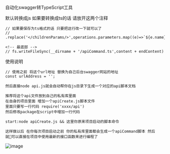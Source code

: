 自动化swagger转TypeScript工具

默认转换成js 如果要转换成ts的话 请放开这两个注释

```
// 如果要保存为ts格式的话 只要把这行改一下就可以了
// .replace('</childrenParams/>',operations.parameters.map((e)=>`${e.name}:${e.type}`))

<!-- 最底部 -->
// fs.writeFileSync(__dirname + '/apiCommand.ts',content + endContent)
```

使用说明

```
// 使用之前 将这个url地址 替换为自己后台swagger网站的地址
const urlAddress = '';

然后直接node api.js就会自动帮你在js目录下生成一个对应的api脚本文档

推荐将这个api文件放到自己的私有库里面
在自身的项目里面 增加一个apiCreate.js脚本文件
里面只要写一行代码 require('xxxx/api')
然后修改package在script中增加一行代码

start:node apiCreate.js && 这里你原来项目启动的脚本命令

这样做以后 在你每次项目启动之前 你的私有库里面都会生成一个apiCommand脚本 然后就可以直接在项目中使用最新的接口函数来进行编程了
```

![image](https://github.com/fangkyi03/swaggerToTypeScript/blob/master/QQ20180502-163633-HD.gif)
